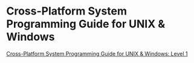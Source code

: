 # Cross-Platform System Programming Guide for UNIX & Windows

[Cross-Platform System Programming Guide for UNIX & Windows: Level 1](https://github.com/stsaz/cpspg/blob/main/cross-platform-system-programming-guide-level-1.md)
